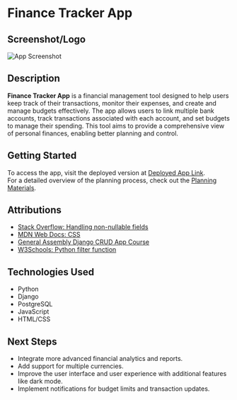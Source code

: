 # Finance Tracker App

## Screenshot/Logo
![App Screenshot](https://i.imgur.com/oTFFlGQ.png)  

## Description
**Finance Tracker App** is a financial management tool designed to help users keep track of their transactions, monitor their expenses, and create and manage budgets effectively. The app allows users to link multiple bank accounts, track transactions associated with each account, and set budgets to manage their spending. This tool aims to provide a comprehensive view of personal finances, enabling better planning and control.

## Getting Started
To access the app, visit the deployed version at [Deployed App Link](https://quicktrack-d91bc0f5a906.herokuapp.com/).  
For a detailed overview of the planning process, check out the [Planning Materials](https://trello.com/b/dFJPq7dT/quicktrack).

## Attributions
- [Stack Overflow: Handling non-nullable fields](https://stackoverflow.com/questions/26185687/you-are-trying-to-add-a-non-nullable-field-new-field-to-userprofile-without-a)
- [MDN Web Docs: CSS](https://developer.mozilla.org/en-US/docs/Web/CSS)
- [General Assembly Django CRUD App Course](https://generalassembly.instructure.com/courses/358/pages/django-crud-app-cat-collector?module_item_id=22988)
- [W3Schools: Python filter function](https://www.w3schools.com/python/ref_func_filter.asp)

## Technologies Used
- Python
- Django
- PostgreSQL
- JavaScript
- HTML/CSS

## Next Steps
- Integrate more advanced financial analytics and reports.
- Add support for multiple currencies.
- Improve the user interface and user experience with additional features like dark mode.
- Implement notifications for budget limits and transaction updates.
